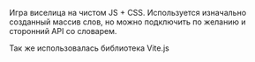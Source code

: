 Игра виселица на чистом JS + CSS. Используется изначально созданный массив слов, но можно подключить по желанию и сторонний API со словарем. 

Так же использовалась библиотека Vite.js
